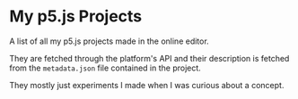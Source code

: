 # My p5.js Projects
A list of all my p5.js projects made in the online editor.

They are fetched through the platform's API and their description is fetched from the `metadata.json` file contained in the project.

They mostly just experiments I made when I was curious about a concept.
